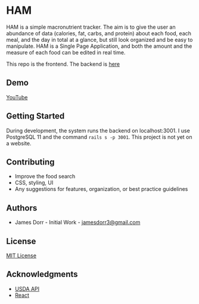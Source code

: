 # HAM

HAM is a simple macronutrient tracker. The aim is to give the user an abundance of data (calories, fat, carbs, and protein) about each food, each meal, and the day in total at a glance, but still look organized and be easy to manipulate. HAM is a Single Page Application, and both the amount and the measure of each food can be edited in real time.

This repo is the frontend. The backend is [here](https://github.com/jamesdorr3/backend-ham)

## Demo

[YouTube](https://www.youtube.com/watch?v=S5oqtsCGf_Y&feature=youtu.be)

## Getting Started

During development, the system runs the backend on localhost:3001. I use PostgreSQL 11 and the command ```rails s -p 3001```. This project is not yet on a website.

## Contributing

* Improve the food search
* CSS, styling, UI
* Any suggestions for features, organization, or best practice guidelines

## Authors

* James Dorr - Initial Work - jamesdorr3@gmail.com

## License
[MIT License](https://github.com/jamesdorr3/frontend-ham/blob/master/LICENSE)

## Acknowledgments

* [USDA API](https://fdc.nal.usda.gov/)
* [React](https://github.com/facebook/create-react-app)
